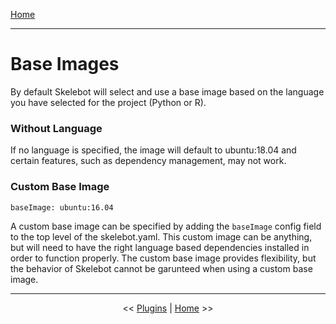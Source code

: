[Home](index.md)

---

# Base Images

By default Skelebot will select and use a base image based on the language you have selected for the project (Python or R).

### Without Language

If no language is specified, the image will default to ubuntu:18.04 and certain features, such as dependency management, may not work.

### Custom Base Image

```
baseImage: ubuntu:16.04
```

A custom base image can be specified by adding the `baseImage` config field to the top level of the skelebot.yaml. This custom image can be anything, but will need to have the right language based dependencies installed in order to function properly. The custom base image provides flexibility, but the behavior of Skelebot cannot be garunteed when using a custom base image.

---

<center><< <a href="plugins.html">Plugins</a>  |  <a href="index.html">Home</a> >></center>
